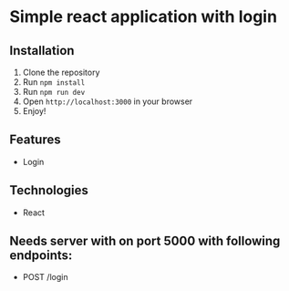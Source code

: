 # Simple react application with login
## Installation
1. Clone the repository
2. Run `npm install`
3. Run `npm run dev`
4. Open `http://localhost:3000` in your browser
5. Enjoy!

## Features
- Login

## Technologies
- React

## Needs server with on port 5000 with following endpoints:
- POST /login